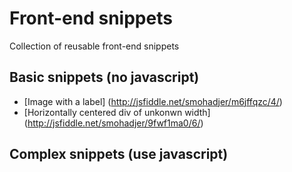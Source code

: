 # Front-end snippets
Collection of reusable front-end snippets

## Basic snippets (no javascript)

- [Image with a label] (http://jsfiddle.net/smohadjer/m6jffqzc/4/)
- [Horizontally centered div of unkonwn width] (http://jsfiddle.net/smohadjer/9fwf1ma0/6/)

## Complex snippets (use javascript)

